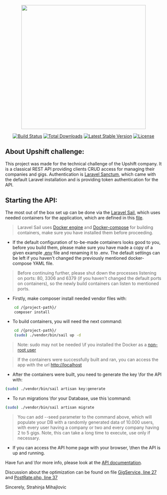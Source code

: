 <p align="center"><a href="https://laravel.com" target="_blank"><img src="https://raw.githubusercontent.com/laravel/art/master/logo-lockup/5%20SVG/2%20CMYK/1%20Full%20Color/laravel-logolockup-cmyk-red.svg" width="400"></a></p>

<p align="center">
<a href="https://travis-ci.org/laravel/framework"><img src="https://travis-ci.org/laravel/framework.svg" alt="Build Status"></a>
<a href="https://packagist.org/packages/laravel/framework"><img src="https://img.shields.io/packagist/dt/laravel/framework" alt="Total Downloads"></a>
<a href="https://packagist.org/packages/laravel/framework"><img src="https://img.shields.io/packagist/v/laravel/framework" alt="Latest Stable Version"></a>
<a href="https://packagist.org/packages/laravel/framework"><img src="https://img.shields.io/packagist/l/laravel/framework" alt="License"></a>
</p>

## About Upshift challenge:

This project was made for the technical challenge of the Upshift company. It is a classical REST API providing clients CRUD access for managing their companies and gigs. Authentication is [Laravel Sanctum](https://laravel.com/docs/8.x/sanctum), which came with the default Laravel installation and is providing token authentication for the API.

## Starting the API:
The most out of the box set up can be done via the [Laravel Sail](https://laravel.com/docs/8.x/sail), which uses needed containers for the application, which are defined in this [file](/docker-compose.yml). 
> Laravel Sail uses [Docker engine](https://docs.docker.com/engine/install/) and [Docker-compose](https://docs.docker.com/compose/) for building containers, make sure you have installed them before proceeding.

- If the default configuration of to-be-made containers looks good to you, before you build them, please make sure you have made a copy of a given example [.env](/.env/.example) file and renaming it to .env. The default settings can be left if you haven't changed the previously mentioned docker-compose YAML file.
> Before continuing further, please shut down the processes listening on ports: 80, 3306 and 6379 (if you haven't changed the default ports on containers), so the newly build containers can listen to mentioned ports.
- Firstly, make composer install needed vendor files with:
~~~bash 
    cd /{project-path}/
    composer install
~~~~
- To build containers, you will need the next command:
~~~bash
    cd /{project-path}/
    (sudo) ./vendor/bin/sail up -d
~~~~
> Note: sudo may not be needed \\if you installed the Docker as a [non-root user](https://docs.docker.com/engine/install/linux-postinstall/\#manage-docker-as-a-non-root-user)

> If the containers were successfully built and ran, you can access the app with the url [http://localhost](http://localhost)

- After the containers were built, you need to generate the key \\for the API with:
~~~bash
(sudo) ./vendor/bin/sail artisan key:generate
~~~
- To run migrations \\for your Database, use this \command:
~~~bash
(sudo) ./vendor/bin/sail artisan migrate
~~~
> You can add --seed parameter to the command above, which will populate your DB with a randomly generated data of 10.000 users, with every user having a company or two and every company having 2 to 5 gigs. Note, this can take a long time to execute, use only if necessary.

- If you can access the API home page with your browser, \then the API is up and running.


Have fun and \for more info, please look at the [API documentation](https://documenter.getpostman.com/view/24493270/2s8YmPsMeM).

Discussion about the optimization can be found on file [GigService, line 27](/app/Services/GigService.php) and [PostRate.php, line 37](/app/Console/Commands/PostRate.php)

Sincerely, 
Strahinja Mihajlovic
